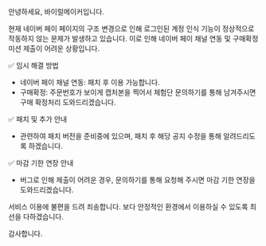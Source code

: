 안녕하세요, 바이럴메이커입니다.

현재 네이버 페이 페이지의 구조 변경으로 인해 로그인된 계정 인식 기능이 정상적으로 작동하지 않는 문제가 발생하고 있습니다. 이로 인해 네이버 페이 채널 연동 및 구매확정 미션 제출이 어려운 상황입니다.

✅ 임시 해결 방법

- 네이버 페이 채널 연동: 패치 후 이용 가능합니다.
- 구매확정: 주문번호가 보이게 캡처본을 찍어서 체험단 문의하기를 통해 남겨주시면 구매 확정처리 도와드리겠습니다.


✅ 패치 및 추가 안내

- 관련하여 패치 버전을 준비중에 있으며, 패치 후 해당 공지 수정을 통해 알려드리도록 하겠습니다.

✅ 마감 기한 연장 안내
- 버그로 인해 제출이 어려운 경우, 문의하기를 통해 요청해 주시면 마감 기한 연장을 도와드리겠습니다.

서비스 이용에 불편을 드려 죄송합니다. 보다 안정적인 환경에서 이용하실 수 있도록 최선을 다하겠습니다.

감사합니다.